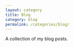 ```yaml
---
layout: category
title: Blog
category: blog
permalink: /categories/blog/
---
```

A collection of my blog posts.
